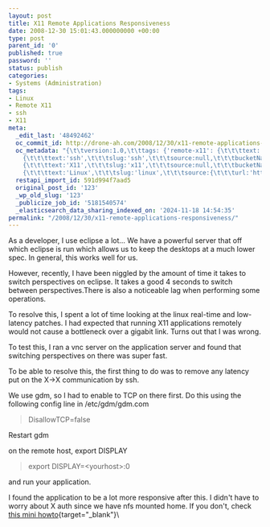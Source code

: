 ```yaml
---
layout: post
title: X11 Remote Applications Responsiveness
date: 2008-12-30 15:01:43.000000000 +00:00
type: post
parent_id: '0'
published: true
password: ''
status: publish
categories:
- Systems (Administration)
tags:
- Linux
- Remote X11
- ssh
- X11
meta:
  _edit_last: '48492462'
  oc_commit_id: http://drone-ah.com/2008/12/30/x11-remote-applications-responsiveness/1236796166
  oc_metadata: "{\t\tversion:1.0,\t\ttags: {'remote-x11': {\t\t\ttext:'Remote X11',\t\t\tslug:'remote-x11',\t\t\tsource:null,\t\t\tbucketName:'current'\t\t},'ssh':
    {\t\t\ttext:'ssh',\t\t\tslug:'ssh',\t\t\tsource:null,\t\t\tbucketName:'current'\t\t},'x11':
    {\t\t\ttext:'X11',\t\t\tslug:'x11',\t\t\tsource:null,\t\t\tbucketName:'current'\t\t},'linux':
    {\t\t\ttext:'Linux',\t\t\tslug:'linux',\t\t\tsource:{\t\t\turl:'http://d.opencalais.com/genericHasher-1/8e32c2ad-38a7-3069-96e3-577198801f0a',\t\t\ttype:{\t\t\turl:'http://s.opencalais.com/1/type/em/e/Technology',\t\t\ticonURL:'',\t\t\tname:'Technology'\t\t},\t\t\tname:'Linux',\t\t\tnInstances:1\t\t},\t\t\tbucketName:'current'\t\t}}\t}"
  restapi_import_id: 591d994f7aad5
  original_post_id: '123'
  _wp_old_slug: '123'
  _publicize_job_id: '5181540574'
  _elasticsearch_data_sharing_indexed_on: '2024-11-18 14:54:35'
permalink: "/2008/12/30/x11-remote-applications-responsiveness/"
---
```


As a developer, I use eclipse a lot\... We have a powerful server that
off which eclipse is run which allows us to keep the desktops at a much
lower spec. In general, this works well for us.

However, recently, I have been niggled by the amount of time it takes to
switch perspectives on eclipse. It takes a good 4 seconds to switch
between perspectives.There is also a noticeable lag when performing some
operations.

To resolve this, I spent a lot of time looking at the linux real-time
and low-latency patches. I had expected that running X11 applications
remotely would not cause a bottleneck over a gigabit link. Turns out
that I was wrong.

To test this, I ran a vnc server on the application server and found
that switching perspectives on there was super fast.

To be able to resolve this, the first thing to do was to remove any
latency put on the X-\>X communication by ssh.

We use gdm, so I had to enable to TCP on there first. Do this using the
following config line in /etc/gdm/gdm.com

> DisallowTCP=false

Restart gdm

on the remote host, export DISPLAY

> export DISPLAY=\<yourhost\>:0

and run your application.

I found the application to be a lot more responsive after this. I
didn\'t have to worry about X auth since we have nfs mounted home. If
you don\'t, check [this mini
howto](http://www.xs4all.nl/~zweije/xauth.html "Remote X Apps Mini HowTo"){target="_blank"}\
